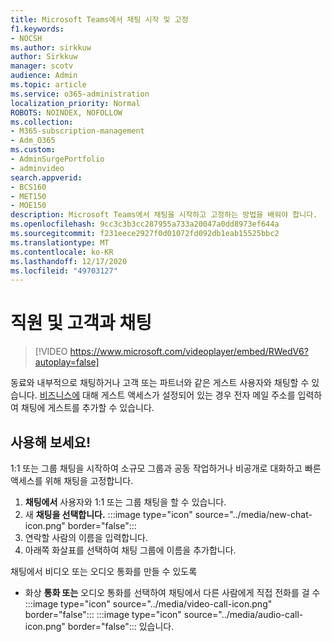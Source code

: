 ```yaml
---
title: Microsoft Teams에서 채팅 시작 및 고정
f1.keywords:
- NOCSH
ms.author: sirkkuw
author: Sirkkuw
manager: scotv
audience: Admin
ms.topic: article
ms.service: o365-administration
localization_priority: Normal
ROBOTS: NOINDEX, NOFOLLOW
ms.collection:
- M365-subscription-management
- Adm_O365
ms.custom:
- AdminSurgePortfolio
- adminvideo
search.appverid:
- BCS160
- MET150
- MOE150
description: Microsoft Teams에서 채팅을 시작하고 고정하는 방법을 배워야 합니다.
ms.openlocfilehash: 9cc3c3b3cc287955a733a20047a0dd8973ef644a
ms.sourcegitcommit: f231eece2927f0d01072fd092db1eab15525bbc2
ms.translationtype: MT
ms.contentlocale: ko-KR
ms.lasthandoff: 12/17/2020
ms.locfileid: "49703127"
---
```

# <a name="chat-with-employees-and-customers"></a>직원 및 고객과 채팅

> [!VIDEO https://www.microsoft.com/videoplayer/embed/RWedV6?autoplay=false]

동료와 내부적으로 채팅하거나 고객 또는 파트너와 같은 게스트 사용자와 채팅할 수 있습니다. [비즈니스에](https://docs.microsoft.com/microsoftteams/set-up-guests) 대해 게스트 액세스가 설정되어 있는 경우 전자 메일 주소를 입력하여 채팅에 게스트를 추가할 수 있습니다.

## <a name="try-it"></a>사용해 보세요!

1:1 또는 그룹 채팅을 시작하여 소규모 그룹과 공동 작업하거나 비공개로 대화하고 빠른 액세스를 위해 채팅을 고정합니다.

1. **채팅에서** 사용자와 1:1 또는 그룹 채팅을 할 수 있습니다.
2. 새 **채팅을 선택합니다.** :::image type="icon" source="../media/new-chat-icon.png" border="false":::  
3. 연락할 사람의 이름을 입력합니다.
4. 아래쪽 화살표를 선택하여 채팅 그룹에 이름을 추가합니다.

채팅에서 비디오 또는 오디오 통화를 만들 수 있도록

- 화상 **통화 또는** 오디오 통화를 선택하여 채팅에서 다른 사람에게 직접 전화를 걸 수 :::image type="icon" source="../media/video-call-icon.png" border="false":::  :::image type="icon" source="../media/audio-call-icon.png" border="false"::: 있습니다.